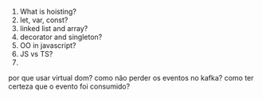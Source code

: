 1. What is hoisting?
2. let, var, const?
3. linked list and array?
4. decorator and singleton?
5. OO in javascript?
6. JS vs TS?
7. 

por que usar virtual dom?
como não perder os eventos no kafka? como ter certeza que o evento foi consumido?
